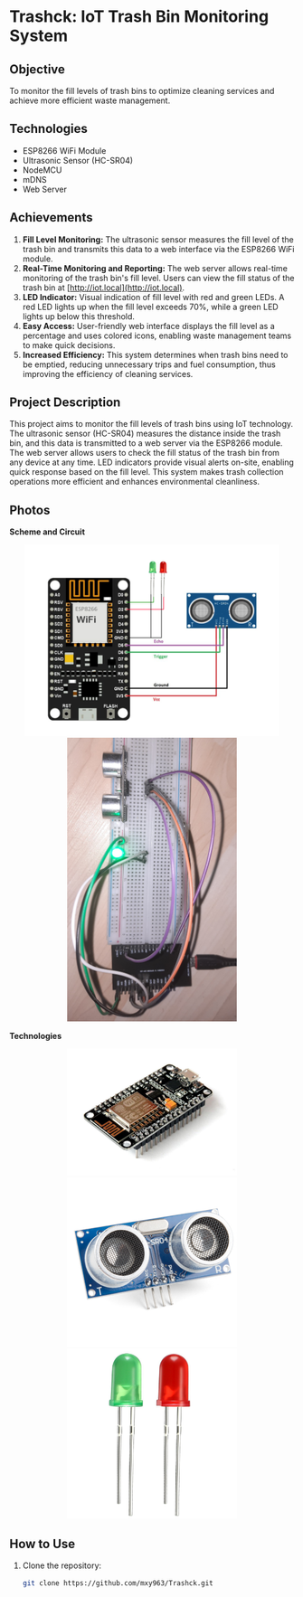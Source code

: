 # Trashck: IoT Trash Bin Monitoring System

## Objective
To monitor the fill levels of trash bins to optimize cleaning services and achieve more efficient waste management.

## Technologies
- ESP8266 WiFi Module
- Ultrasonic Sensor (HC-SR04)
- NodeMCU
- mDNS
- Web Server

## Achievements
1. **Fill Level Monitoring:** The ultrasonic sensor measures the fill level of the trash bin and transmits this data to a web interface via the ESP8266 WiFi module.
2. **Real-Time Monitoring and Reporting:** The web server allows real-time monitoring of the trash bin's fill level. Users can view the fill status of the trash bin at [http://iot.local](http://iot.local).
3. **LED Indicator:** Visual indication of fill level with red and green LEDs. A red LED lights up when the fill level exceeds 70%, while a green LED lights up below this threshold.
4. **Easy Access:** User-friendly web interface displays the fill level as a percentage and uses colored icons, enabling waste management teams to make quick decisions.
5. **Increased Efficiency:** This system determines when trash bins need to be emptied, reducing unnecessary trips and fuel consumption, thus improving the efficiency of cleaning services.

## Project Description
This project aims to monitor the fill levels of trash bins using IoT technology. The ultrasonic sensor (HC-SR04) measures the distance inside the trash bin, and this data is transmitted to a web server via the ESP8266 module. The web server allows users to check the fill status of the trash bin from any device at any time. LED indicators provide visual alerts on-site, enabling quick response based on the fill level. This system makes trash collection operations more efficient and enhances environmental cleanliness.

## Photos
**Scheme and Circuit**
<p align="center">
  <img src="https://github.com/mxy963/Trashck/blob/main/Photos/scheme.png" width="450"/> 
  <img src="https://github.com/mxy963/Trashck/blob/main/Photos/circuit.png" width="300"/> 
</p>

**Technologies**
<p align="center">
  <img src="https://github.com/mxy963/Trashck/blob/main/Photos/mcu.png" width="300"/> 
  <img src="https://github.com/mxy963/Trashck/blob/main/Photos/ultrasonic.png" width="300"/> 
  <img src="https://github.com/mxy963/Trashck/blob/main/Photos/leds.png" width="300"/> 
</p>

## How to Use
1. Clone the repository:
   ```sh
   git clone https://github.com/mxy963/Trashck.git
